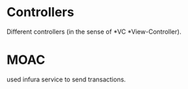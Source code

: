 # Controllers

Different controllers (in the sense of *VC *View-Controller).
# MOAC
used infura service to send transactions.
